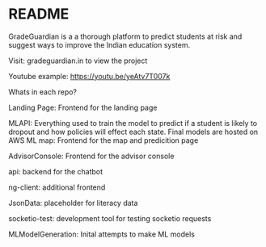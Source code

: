 # README

GradeGuardian is a a thorough platform to predict students at risk and suggest ways to improve the Indian education system.

Visit: gradeguardian.in to view the project

Youtube example: https://youtu.be/yeAtv7T007k

Whats in each repo?

Landing Page: Frontend for the landing page

MLAPI: Everything used to train the model to predict if a student is likely to dropout and how policies will effect each state. Final models are hosted on AWS ML
map: Frontend for the map and predicition page

AdvisorConsole: Frontend for the advisor console

api: backend for the chatbot

ng-client: additional frontend

JsonData: placeholder for literacy data

socketio-test: development tool for testing socketio requests

MLModelGeneration: Inital attempts to make ML models

